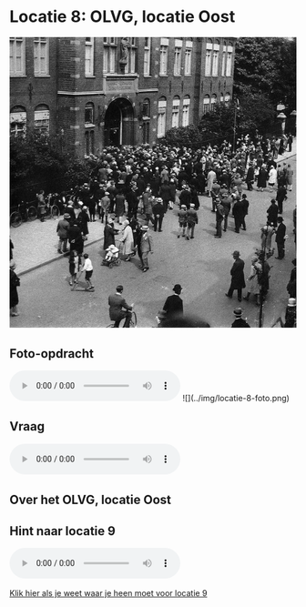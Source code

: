 # Locatie 8: OLVG, locatie Oost
![](../img/olvg-oost-banner.jpg)

## Foto-opdracht
<audio controls>
  <source src="https://raw.githubusercontent.com/robogast/blasius-speurtocht/master/mp3/stap8-foto.mp3" type="audio/mpeg">
</audio>
![](../img/locatie-8-foto.png)

## Vraag
<audio controls>
  <source src="https://raw.githubusercontent.com/robogast/blasius-speurtocht/master/mp3/stap8-vraag.mp3" type="audio/mpeg">
</audio>

## Over het OLVG, locatie Oost

## Hint naar locatie 9
<audio controls>
  <source src="https://raw.githubusercontent.com/robogast/blasius-speurtocht/master/mp3/stap9-hint.mp3" type="audio/mpeg">
</audio>

[Klik hier als je weet waar je heen moet voor locatie 9](locatie-9)

